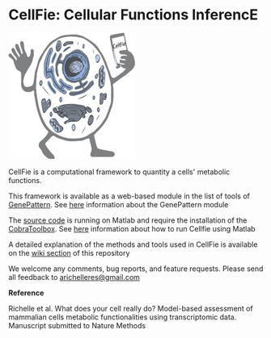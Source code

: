 # **CellFie**: Cellular Functions InferencE

<img src="https://github.com/LewisLabUCSD/CellFie/blob/master/logo_with_name.png" width="250" height="250">

 CellFie is a computational framework to quantity a cells' metabolic functions.
 
 This framework is available as a web-based module in the list of tools of [GenePattern](www.genepattern.org). See [here](https://github.com/LewisLabUCSD/CellFie/wiki/Tutorial-:-GenePattern-module) information about the GenePattern module
 
 The [source code](https://github.com/LewisLabUCSD/CellFie/blob/master/src/CellFie.m) is running on Matlab and require the installation of the [CobraToolbox](https://github.com/opencobra/cobratoolbox). See [here](https://github.com/LewisLabUCSD/CellFie/wiki/Running-CellFie-in-Matlab) information about how to run Cellfie using Matlab
 
 A detailed explanation of the methods and tools used in CellFie is available on the [wiki section](https://github.com/LewisLabUCSD/CellFie/wiki) of this repository

We welcome any comments, bug reports, and feature requests. Please send all feedback to arichelleres@gmail.com

**Reference**

Richelle et al. What does your cell really do? Model-based assessment of mammalian cells metabolic functionalities using transcriptomic data. Manuscript submitted to Nature Methods 
